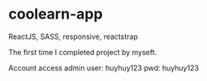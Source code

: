 # coolearn-app
ReactJS, SASS, responsive, reactstrap

The first time I completed project by myseft.

Account access admin
user: huyhuy123
pwd: huyhuy123

